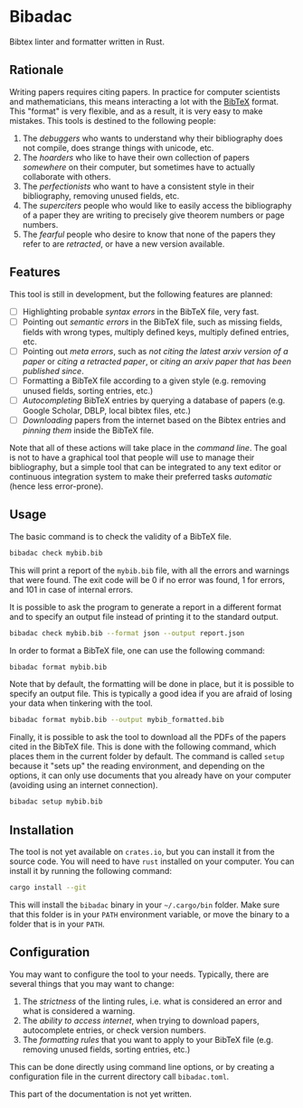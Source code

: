 # Bibadac

Bibtex linter and formatter written in Rust.

## Rationale

Writing papers requires citing papers. In practice for computer scientists and
mathematicians, this means interacting a lot with the [BibTeX] format. This
"format" is very flexible, and as a result, it is very easy to make mistakes. 
This tools is destined to the following people:

1. The *debuggers* who wants to understand why their bibliography does not
   compile, does strange things with unicode, etc. 
2. The *hoarders* who like to have their own collection of papers *somewhere*
   on their computer, but sometimes have to actually collaborate with others.
3. The *perfectionists* who want to have a consistent style in their
   bibliography, removing unused fields, etc.
4. The *superciters* people who would like to easily access the bibliography of
   a paper they are writing to precisely give theorem numbers or page numbers.
5. The *fearful* people who desire to know that none of the papers they refer
   to are *retracted*, or have a new version available.


## Features

This tool is still in development, but the following features are planned:

- [ ] Highlighting probable *syntax errors* in the BibTeX file, very fast.
- [ ] Pointing out *semantic errors* in the BibTeX file, such as missing
  fields, fields with wrong types, multiply defined keys, multiply defined
entries, etc.
- [ ] Pointing out *meta errors*, such as *not citing the latest arxiv version
  of a paper* or *citing a retracted paper*, or *citing an arxiv paper that has
been published since*.
- [ ] Formatting a BibTeX file according to a given style (e.g. removing unused
  fields, sorting entries, etc.)
- [ ] *Autocompleting* BibTeX entries by querying a database of papers (e.g.
  Google Scholar, DBLP, local bibtex files, etc.)
- [ ] *Downloading* papers from the internet based on the Bibtex entries and
  *pinning them* inside the BibTeX file.

Note that all of these actions will take place in the *command line*. The goal
is not to have a graphical tool that people will use to manage their
bibliography, but a simple tool that can be integrated to any text editor or
continuous integration system to make their preferred tasks *automatic* (hence
less error-prone).

## Usage

The basic command is to check the validity of a BibTeX file.

```bash
bibadac check mybib.bib
```

This will print a report of the `mybib.bib` file, with all the errors and
warnings that were found. The exit code will be 0 if no error was found, 1 for
errors, and 101 in case of internal errors.

It is possible to ask the program to generate a report in a different format
and to specify an output file instead of printing it to the standard output.

```bash
bibadac check mybib.bib --format json --output report.json
```

In order to format a BibTeX file, one can use the following command:

```bash
bibadac format mybib.bib
```

Note that by default, the formatting will be done in place, but it is possible
to specify an output file. This is typically a good idea if you are afraid of
losing your data when tinkering with the tool.

```bash
bibadac format mybib.bib --output mybib_formatted.bib
```

Finally, it is possible to ask the tool to download all the PDFs of the papers
cited in the BibTeX file. This is done with the following command, which places
them in the current folder by default. The command is called `setup` because it
"sets up" the reading environment, and depending on the options, it can only
use documents that you already have on your computer (avoiding using an
internet connection).

```bash
bibadac setup mybib.bib
```


## Installation

The tool is not yet available on `crates.io`, but you can install it from the
source code. You will need to have `rust` installed on your computer. You can
install it by running the following command:

```bash
cargo install --git
```

This will install the `bibadac` binary in your `~/.cargo/bin` folder. Make sure
that this folder is in your `PATH` environment variable, or move the binary to
a folder that is in your `PATH`.


## Configuration 

You may want to configure the tool to your needs. Typically, 
there are several things that you may want to change:

1. The *strictness* of the linting rules, i.e. what is considered an error and
   what is considered a warning.
2. The *ability to access internet*, when trying to download papers,
   autocomplete entries, or check version numbers.
3. The *formatting rules* that you want to apply to your BibTeX file
   (e.g. removing unused fields, sorting entries, etc.)

This can be done directly using command line options, or by creating
a configuration file in the current directory call `bibadac.toml`.

This part of the documentation is not yet written.

[BibTeX]: https://en.wikipedia.org/wiki/BibTeX
